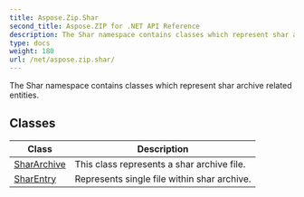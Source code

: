 ```yaml
---
title: Aspose.Zip.Shar
second_title: Aspose.ZIP for .NET API Reference
description: The Shar namespace contains classes which represent shar archive related entities
type: docs
weight: 180
url: /net/aspose.zip.shar/
---
```

The Shar namespace contains classes which represent shar archive related entities.

## Classes

| Class | Description |
| --- | --- |
| [SharArchive](./shararchive/) | This class represents a shar archive file. |
| [SharEntry](./sharentry/) | Represents single file within shar archive. |


